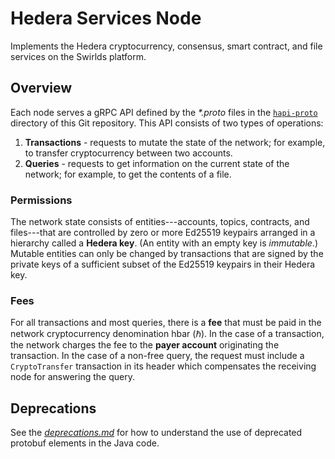 # Hedera Services Node

Implements the Hedera cryptocurrency, consensus, smart contract, and file 
services on the Swirlds platform.

## Overview

Each node serves a gRPC API defined by the _*.proto_ files in the 
[`hapi-proto`](../hapi-proto) directory of this Git repository. This 
API consists of two types of operations:

1. **Transactions** - requests to mutate the state of the network; for example,
to transfer cryptocurrency between two accounts.
2. **Queries** - requests to get information on the current state of the network; for
example, to get the contents of a file.

### Permissions
The network state consists of entities---accounts, topics, contracts, and files---that
are controlled by zero or more Ed25519 keypairs arranged in a hierarchy called
a **Hedera key**. (An entity with an empty key is _immutable_.) Mutable entities
can only be changed by transactions that are signed by the private keys of a
sufficient subset of the Ed25519 keypairs in their Hedera key.

### Fees
For all transactions and most queries, there is a **fee** that 
must be paid in the network cryptocurrency denomination hbar (ℏ). In the 
case of a transaction, the network charges the fee to the **payer account** 
originating the transaction. In the case of a non-free query, the request 
must include a `CryptoTransfer` transaction in its header which 
compensates the receiving node for answering the query.

## Deprecations

See the [_deprecations.md_](deprecations.md) for how to understand the use of 
deprecated protobuf elements in the Java code.
